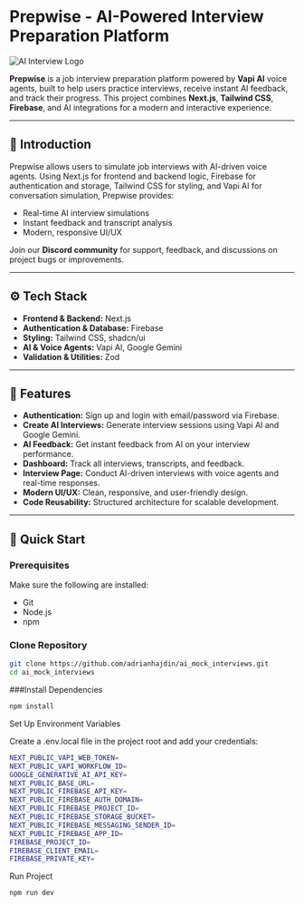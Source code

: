 # Prepwise - AI-Powered Interview Preparation Platform

![AI Interview Logo](https://img.icons8.com/fluency/96/000000/artificial-intelligence.png) 

**Prepwise** is a job interview preparation platform powered by **Vapi AI** voice agents, built to help users practice interviews, receive instant AI feedback, and track their progress. This project combines **Next.js**, **Tailwind CSS**, **Firebase**, and AI integrations for a modern and interactive experience.

---

## 🤖 Introduction
Prepwise allows users to simulate job interviews with AI-driven voice agents. Using Next.js for frontend and backend logic, Firebase for authentication and storage, Tailwind CSS for styling, and Vapi AI for conversation simulation, Prepwise provides:

- Real-time AI interview simulations  
- Instant feedback and transcript analysis  
- Modern, responsive UI/UX  

Join our **Discord community** for support, feedback, and discussions on project bugs or improvements.

---

## ⚙️ Tech Stack
- **Frontend & Backend:** Next.js  
- **Authentication & Database:** Firebase  
- **Styling:** Tailwind CSS, shadcn/ui  
- **AI & Voice Agents:** Vapi AI, Google Gemini  
- **Validation & Utilities:** Zod  

---

## 🔋 Features
- **Authentication:** Sign up and login with email/password via Firebase.  
- **Create AI Interviews:** Generate interview sessions using Vapi AI and Google Gemini.  
- **AI Feedback:** Get instant feedback from AI on your interview performance.  
- **Dashboard:** Track all interviews, transcripts, and feedback.  
- **Interview Page:** Conduct AI-driven interviews with voice agents and real-time responses.  
- **Modern UI/UX:** Clean, responsive, and user-friendly design.  
- **Code Reusability:** Structured architecture for scalable development.  

---

## 🤸 Quick Start

### Prerequisites
Make sure the following are installed:
- Git  
- Node.js  
- npm  

### Clone Repository
```bash
git clone https://github.com/adrianhajdin/ai_mock_interviews.git
cd ai_mock_interviews
```


###Install Dependencies
```bash
npm install
```

Set Up Environment Variables

Create a .env.local file in the project root and add your credentials:


```bash
NEXT_PUBLIC_VAPI_WEB_TOKEN=
NEXT_PUBLIC_VAPI_WORKFLOW_ID=
GOOGLE_GENERATIVE_AI_API_KEY=
NEXT_PUBLIC_BASE_URL=
NEXT_PUBLIC_FIREBASE_API_KEY=
NEXT_PUBLIC_FIREBASE_AUTH_DOMAIN=
NEXT_PUBLIC_FIREBASE_PROJECT_ID=
NEXT_PUBLIC_FIREBASE_STORAGE_BUCKET=
NEXT_PUBLIC_FIREBASE_MESSAGING_SENDER_ID=
NEXT_PUBLIC_FIREBASE_APP_ID=
FIREBASE_PROJECT_ID=
FIREBASE_CLIENT_EMAIL=
FIREBASE_PRIVATE_KEY=
```

Run Project

```bash
npm run dev
```
